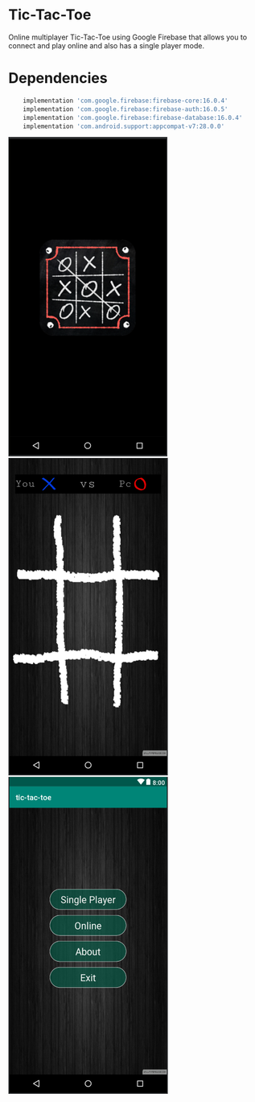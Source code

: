 # Tic-Tac-Toe
Online multiplayer Tic-Tac-Toe using Google Firebase that allows you to connect and play online and also has a single player mode.

# Dependencies
```bash
    implementation 'com.google.firebase:firebase-core:16.0.4'
    implementation 'com.google.firebase:firebase-auth:16.0.5'
    implementation 'com.google.firebase:firebase-database:16.0.4'
    implementation 'com.android.support:appcompat-v7:28.0.0'
```
![](gitpics/tsplash.png)
![](gitpics/tgame.png)
![](gitpics/tselect.png)
